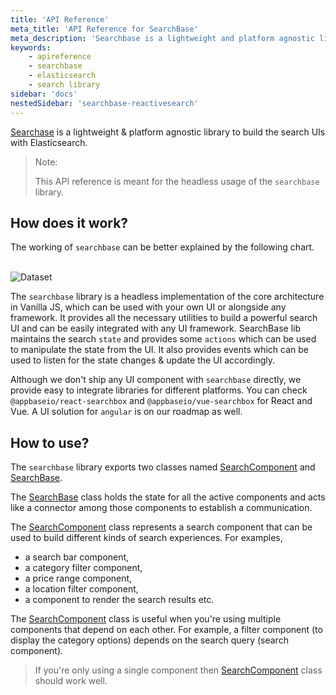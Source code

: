 ```yaml
---
title: 'API Reference'
meta_title: 'API Reference for SearchBase'
meta_description: 'Searchbase is a lightweight and platform agnostic library that provides scaffolding to create search experiences powered by Elasticsearch.'
keywords:
    - apireference
    - searchbase
    - elasticsearch
    - search library
sidebar: 'docs'
nestedSidebar: 'searchbase-reactivesearch'
---
```


[Searchase](https://github.com/appbaseio/searchbox/tree/master/packages/searchbase) is a lightweight & platform agnostic library to build the search UIs with Elasticsearch.

> Note:
>
> This API reference is meant for the headless usage of the `searchbase` library.

## How does it work?

The working of `searchbase` can be better explained by the following chart.
<br/><br/>

<img alt="Dataset" src="/images/searchbase.png" />

The `searchbase` library is a headless implementation of the core architecture in Vanilla JS, which can be used with your own UI or alongside any framework. It provides all the necessary utilities to build a powerful search UI and can be easily integrated with any UI framework. SearchBase lib maintains the search `state` and provides some `actions` which can be used to manipulate the state from the UI. It also provides events which can be used to listen for the state changes & update the UI accordingly.

Although we don't ship any UI component with `searchbase` directly, we provide easy to integrate libraries for different platforms. You can check `@appbaseio/react-searchbox` and `@appbaseio/vue-searchbox` for React and Vue. A UI solution for `angular` is on our roadmap as well.

## How to use?

The `searchbase` library exports two classes named [SearchComponent](/docs/reactivesearch/searchbase/overview/searchcomponent/) and [SearchBase](/docs/reactivesearch/searchbase/overview/searchbase/).

The [SearchBase](/docs/reactivesearch/searchbase/overview/searchbase/) class holds the state for all the active components and acts like a connector among those components to establish a communication.


The [SearchComponent](/docs/reactivesearch/searchbase/overview/searchcomponent/) class represents a search component that can be used to build different kinds of search experiences. For examples,

-   a search bar component,
-   a category filter component,
-   a price range component,
-   a location filter component,
-   a component to render the search results etc.

The [SearchComponent](/docs/reactivesearch/searchbase/overview/searchbase/) class is useful when you're using multiple components that depend on each other. For example, a filter component (to display the category options) depends on the search query (search component).

>    If you're only using a single component then [SearchComponent](/docs/reactivesearch/searchbase/overview/searchcomponent/) class should work well.
